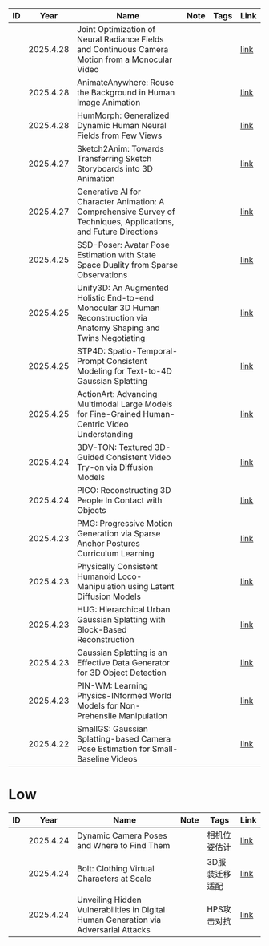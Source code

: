 |ID|Year|Name|Note|Tags|Link|
|---|---|---|---|---|---|
||2025.4.28|Joint Optimization of Neural Radiance Fields and Continuous Camera Motion from a Monocular Video|| |[link](20.md)|
||2025.4.28|AnimateAnywhere: Rouse the Background in Human Image Animation|| |[link](17.md)|
||2025.4.28|HumMorph: Generalized Dynamic Human Neural Fields from Few Views|| |[link](18.md)|
||2025.4.27|Sketch2Anim: Towards Transferring Sketch Storyboards into 3D Animation|| |[link](19.md)|
||2025.4.27|Generative AI for Character Animation: A Comprehensive Survey of Techniques, Applications, and Future Directions|| |[link](16.md)|
||2025.4.25|SSD-Poser: Avatar Pose Estimation with State Space Duality from Sparse Observations|| |[link](11.md)|
||2025.4.25|Unify3D: An Augmented Holistic End-to-end Monocular 3D Human Reconstruction via Anatomy Shaping and Twins Negotiating|| |[link](12.md)|
||2025.4.25|STP4D: Spatio-Temporal-Prompt Consistent Modeling for Text-to-4D Gaussian Splatting|| |[link](13.md)|
||2025.4.25|ActionArt: Advancing Multimodal Large Models for Fine-Grained Human-Centric Video Understanding|| |[link](15.md)|
||2025.4.24|3DV-TON: Textured 3D-Guided Consistent Video Try-on via Diffusion Models|||[link](1.md)|
||2025.4.24|PICO: Reconstructing 3D People In Contact with Objects|||[link](4.md)|
||2025.4.23|PMG: Progressive Motion Generation via Sparse Anchor Postures Curriculum Learning|| |[link](6.md)|
||2025.4.23|Physically Consistent Humanoid Loco-Manipulation using Latent Diffusion Models|| |[link](7.md)|
||2025.4.23|HUG: Hierarchical Urban Gaussian Splatting with Block-Based Reconstruction|| |[link](8.md)|
||2025.4.23|Gaussian Splatting is an Effective Data Generator for 3D Object Detection|| |[link](9.md)|
||2025.4.23|PIN-WM: Learning Physics-INformed World Models for Non-Prehensile Manipulation|| |[link](10.md)|
||2025.4.22|SmallGS: Gaussian Splatting-based Camera Pose Estimation for Small-Baseline Videos|| |[link](14.md)|






# Low

|ID|Year|Name|Note|Tags|Link|
|---|---|---|---|---|---|
||2025.4.24|Dynamic Camera Poses and Where to Find Them||相机位姿估计|[link](2.md)|
||2025.4.24|Bolt: Clothing Virtual Characters at Scale||3D服装迁移适配|[link](3.md)|
||2025.4.24|Unveiling Hidden Vulnerabilities in Digital Human Generation via Adversarial Attacks||HPS攻击对抗|[link](5.md)|



